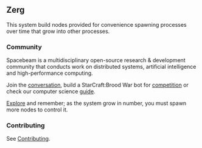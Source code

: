 ## Zerg
This system build nodes provided for convenience spawning processes over time that grow into other processes.

### Community
Spacebeam is a multidisciplinary open-source research & development community that conducts work on distributed systems, artificial intelligence and high-performance computing.

Join the [conversation](https://discord.com/invite/SFpVE5Z), build a StarCraft:Brood War bot for [competition](https://torchup.org) or check our computer science [guide](https://github.com/spacebeam/guide/wiki). 

[Explore](https://spacebeam.org) and remember; as the system grow in number, you must spawn more nodes to control it.

### Contributing
See [Contributing](CONTRIBUTING.md).
